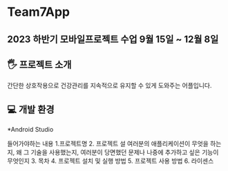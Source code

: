# Team7App
2023 하반기 모바일프로젝트 수업
9월 15일 ~ 12월 8일
---
## 🖐️ 프로젝트 소개
간단한 상호작용으로 건강관리를 지속적으로 유지할 수 있게 도와주는 어플입니다.


## 💻 개발 환경
*Android Studio

들어가야하는 내용
1.프로젝트명
2. 프로젝트 설
여러분의 애플리케이션이 무엇을 하는지,
왜 그 기술을 사용했는지,
여러분이 당면했던 문제나 나중에 추가하고 싶은 기능이 무엇인지
3. 목차
4. 프로젝트 설치 및 실행 방법
5. 프로젝트 사용 방법
6. 라이센스
